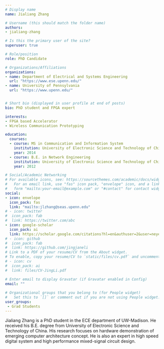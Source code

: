 ```yaml
---
# Display name
name: Jialiang Zhang

# Username (this should match the folder name)
authors:
- jialiang-zhang

# Is this the primary user of the site?
superuser: true

# Role/position
role: PhD Candidate

# Organizations/Affiliations
organizations:
- name: Department of Electrical and Systems Engineering
  url: "https://www.ese.upenn.edu/"
- name: University of Pennsylvania
  url: "https://www.upenn.edu/"  


# Short bio (displayed in user profile at end of posts)
bio: PhD student and FPGA expert

interests:
- FPGA based Accelerator
- Wireless Communication Prototyping

education:
  courses:
  - course: MS in Communication and Information System
    institution: University of Electronic Science and Technology of China
    year: 2014
  - course: B.E. in Network Engineering
    institution: University of Electronic Science and Technology of China
    year: 2012

# Social/Academic Networking
# For available icons, see: https://sourcethemes.com/academic/docs/widgets/#icons
#   For an email link, use "fas" icon pack, "envelope" icon, and a link in the
#   form "mailto:your-email@example.com" or "#contact" for contact widget.
social:
- icon: envelope
  icon_pack: fas
  link: "mailto:jlzhang@seas.upenn.edu"
# - icon: twitter
#  icon_pack: fab
#  link: https://twitter.com/abc
- icon: google-scholar
  icon_pack: ai
  link: https://scholar.google.com/citations?hl=en&authuser=2&user=neyeDG0AAAAJ
# - icon: github
#  icon_pack: fab
#  link: https://github.com/jingjaneli
# Link to a PDF of your resume/CV from the About widget.
# To enable, copy your resume/CV to `static/files/cv.pdf` and uncomment the lines below.  
# - icon: cv
#  icon_pack: ai
#  link: files/CV-JingLi.pdf

# Enter email to display Gravatar (if Gravatar enabled in Config)
email: ""
  
# Organizational groups that you belong to (for People widget)
#   Set this to `[]` or comment out if you are not using People widget.  
user_groups:
 - Grad Students
---
```


Jialiang Zhang is a PhD student in the ECE department of UW-Madison. He received his B.E. degree from University of Electronic Science and Technology of China. His research focuses on hardware demonstration of emerging computer architecture concept. He is also an expert in high speed digital system and high performance mixed-signal circuit design.